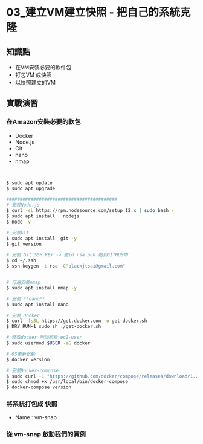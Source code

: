03_建立VM建立快照 - 把自己的系統克隆
==============================

## 知識點

* 在VM安裝必要的軟件包
* 打包VM 成快照
* 以快照建立的VM

## 實戰演習

### 在Amazon安裝必要的軟包

+ Docker
+ Node.js
+ Git
+ nano
+ nmap

```bash


$ sudo apt update
$ sudo apt upgrade

#########################################
# 安裝Node.js
$ curl -sL https://rpm.nodesource.com/setup_12.x | sudo bash -
$ sudo apt install   nodejs
$ node -v

# 安裝Git
$ sudo apt install  git -y
$ git version

# 安裝 Git SSH KEY -> 將id_rsa.pub 貼到GITHUB中
$ cd ~/.ssh
$ ssh-keygen -t rsa -C"blackjtsai@gmail.com"


# 可選安裝nmap
$ sudo apt install nmap -y

# 安裝 **nano**
$ sudo apt install nano

# 安裝 Docker
$ curl -fsSL https://get.docker.com -o get-docker.sh
$ DRY_RUN=1 sudo sh ./get-docker.sh

# 修改docker 附加組給 ec2-user
$ sudo usermod $USER -aG docker

# OS重新啟動
$ docker version

# 安裝Docker-compose
$ sudo curl -L "https://github.com/docker/compose/releases/download/1.27.4/docker-compose-$(uname -s)-$(uname -m)" -o /usr/local/bin/docker-compose
$ sudo chmod +x /usr/local/bin/docker-compose
$ docker-compose version


```
### 將系統打包成 快照

+ Name : vm-snap

### 從 vm-snap 啟動我們的實例


